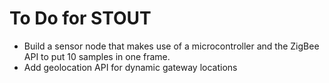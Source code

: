 # To Do for STOUT

- Build a sensor node that makes use of a microcontroller and the ZigBee API to put 10 samples in one frame.
- Add geolocation API for dynamic gateway locations

